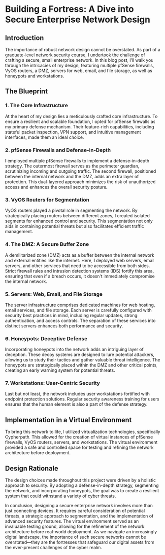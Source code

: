 Building a Fortress: A Dive into Secure Enterprise Network Design
=================================================================

Introduction
------------

The importance of robust network design cannot be overstated. As part of a graduate-level network security course, I undertook the challenge of crafting a secure, small enterprise network. In this blog post, I'll walk you through the intricacies of my design, featuring multiple pfSense firewalls, VyOS routers, a DMZ, servers for web, email, and file storage, as well as honeypots and workstations.

The Blueprint
-------------

### 1\. The Core Infrastructure

At the heart of my design lies a meticulously crafted core infrastructure. To ensure a resilient and scalable foundation, I opted for pfSense firewalls as my primary defense mechanism. Their feature-rich capabilities, including stateful packet inspection, VPN support, and intuitive management interfaces, made them an ideal choice.

### 2\. pfSense Firewalls and Defense-in-Depth

I employed multiple pfSense firewalls to implement a defense-in-depth strategy. The outermost firewall serves as the perimeter guardian, scrutinizing incoming and outgoing traffic. The second firewall, positioned between the internal network and the DMZ, adds an extra layer of protection. This dual-layered approach minimizes the risk of unauthorized access and enhances the overall security posture.

### 3\. VyOS Routers for Segmentation

VyOS routers played a pivotal role in segmenting the network. By strategically placing routers between different zones, I created isolated segments for enhanced control and security. This segmentation not only aids in containing potential threats but also facilitates efficient traffic management.

### 4\. The DMZ: A Secure Buffer Zone

A demilitarized zone (DMZ) acts as a buffer between the internal network and external entities like the internet. Here, I deployed web servers, email servers, and other services that need to be accessible from both sides. Strict firewall rules and intrusion detection systems (IDS) fortify this area, ensuring that even if a breach occurs, it doesn't immediately compromise the internal network.

### 5\. Servers: Web, Email, and File Storage

The server infrastructure comprises dedicated machines for web hosting, email services, and file storage. Each server is carefully configured with security best practices in mind, including regular updates, strong authentication, and access controls. The separation of these services into distinct servers enhances both performance and security.

### 6\. Honeypots: Deceptive Defense

Incorporating honeypots into the network adds an intriguing layer of deception. These decoy systems are designed to lure potential attackers, allowing us to study their tactics and gather valuable threat intelligence. The honeypots are strategically placed within the DMZ and other critical points, creating an early warning system for potential threats.

### 7\. Workstations: User-Centric Security

Last but not least, the network includes user workstations fortified with endpoint protection solutions. Regular security awareness training for users ensures that the human element is also a part of the defense strategy.

Implementation in a Virtual Environment
---------------------------------------

To bring this network to life, I utilized virtualization technologies, specifically Cypherpath. This allowed for the creation of virtual instances of pfSense firewalls, VyOS routers, servers, and workstations. The virtual environment provided a safe and controlled space for testing and refining the network architecture before deployment.

Design Rationale
----------------

The design choices made throughout this project were driven by a holistic approach to security. By adopting a defense-in-depth strategy, segmenting the network, and incorporating honeypots, the goal was to create a resilient system that could withstand a variety of cyber threats.

In conclusion, designing a secure enterprise network involves more than just connecting devices. It requires careful consideration of potential threats, a strategic approach to segmentation, and the implementation of advanced security features. The virtual environment served as an invaluable testing ground, allowing for the refinement of the network architecture before real-world deployment. As we navigate an increasingly digital landscape, the importance of such secure networks cannot be overstated—they are the fortresses that safeguard our digital assets from the ever-present challenges of the cyber realm.
